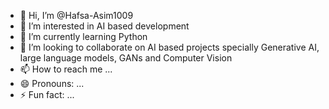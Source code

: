 - 👋 Hi, I’m @Hafsa-Asim1009
- 👀 I’m interested in AI based development
- 🌱 I’m currently learning Python
- 💞️ I’m looking to collaborate on AI based projects specially Generative AI, large language models, GANs and Computer Vision
- 📫 How to reach me ...
- 😄 Pronouns: ...
- ⚡ Fun fact: ...

<!---
Hafsa-Asim1009/Hafsa-Asim1009 is a ✨ special ✨ repository because its `README.md` (this file) appears on your GitHub profile.
You can click the Preview link to take a look at your changes.
--->
